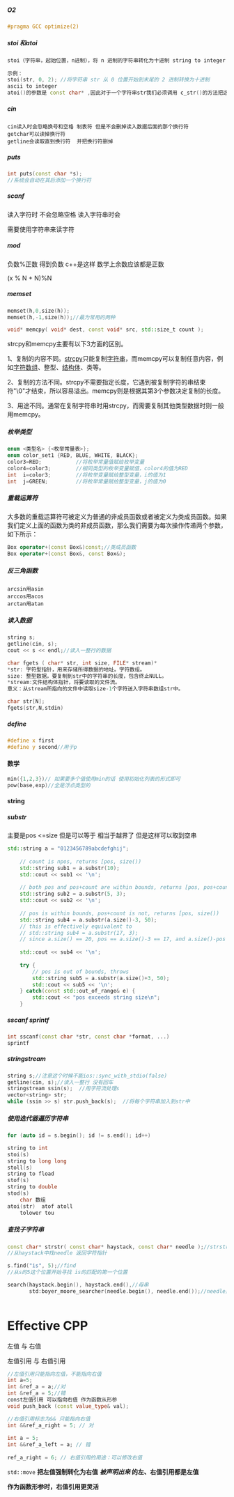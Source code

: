 ##### O2

```c++
#pragma GCC optimize(2)
```

##### stoi 和atoi

```c++
stoi（字符串，起始位置，n进制），将 n 进制的字符串转化为十进制 string to integer
 
示例：
stoi(str, 0, 2); //将字符串 str 从 0 位置开始到末尾的 2 进制转换为十进制
ascii to integer
atoi()的参数是 const char* ,因此对于一个字符串str我们必须调用 c_str()的方法把这个string转换成 const char*类型的,而stoi()的参数是const string*,不需要转化为 const char*；
```

##### cin

```
cin读入时会忽略换号和空格 制表符 但是不会删掉读入数据后面的那个换行符
getchar可以读掉换行符
getline会读取直到换行符  并把换行符删掉
```



##### puts

```c++
int puts(const char *s);
//系统会自动在其后添加一个换行符
```

##### scanf

读入字符时 不会忽略空格 读入字符串时会

需要使用字符串来读字符

##### mod

负数%正数 得到负数 c++是这样 数学上余数应该都是正数

(x % N + N)%N

##### memset

```c++
memset(h,0,size(h));
memset(h,-1,size(h));//最为常用的两种

void* memcpy( void* dest, const void* src, std::size_t count );
```

strcpy和memcpy主要有以下3方面的区别。

1、复制的内容不同。[strcpy](https://baike.baidu.com/item/strcpy)只能复制[字符串](https://baike.baidu.com/item/字符串)，而memcpy可以复制任意内容，例如[字符数组](https://baike.baidu.com/item/字符数组)、整型、[结构体](https://baike.baidu.com/item/结构体)、类等。

2、复制的方法不同。strcpy不需要指定长度，它遇到被复制字符的串结束符"\0"才结束，所以容易溢出。memcpy则是根据其第3个参数决定复制的长度。

3、用途不同。通常在复制字符串时用strcpy，而需要复制其他类型数据时则一般用memcpy。

##### 枚举类型

```c++
enum <类型名> {<枚举常量表>};
enum color_set1 {RED, BLUE, WHITE, BLACK};
color3=RED;           //将枚举常量值赋给枚举变量
color4=color3;        //相同类型的枚举变量赋值，color4的值为RED
int  i=color3;        //将枚举变量赋给整型变量，i的值为1
int  j=GREEN;         //将枚举常量赋给整型变量，j的值为0
```

##### 重载运算符

大多数的重载运算符可被定义为普通的非成员函数或者被定义为类成员函数。如果我们定义上面的函数为类的非成员函数，那么我们需要为每次操作传递两个参数，如下所示：

```c++
Box operator+(const Box&)const;//类成员函数
Box operator+(const Box&, const Box&);
```

##### 反三角函数

```
arcsin用asin
arccos用acos
arctan用atan
```

##### 读入数据

```c++
string s;
getline(cin, s);
cout << s << endl;//读入一整行的数据

char fgets ( char* str, int size, FILE* stream)*
*str: 字符型指针，用来存储所得数据的地址。字符数组。
size: 整型数据，要复制到str中的字符串的长度，包含终止NULL。
*stream:文件结构体指针，将要读取的文件流。
意义：从stream所指向的文件中读取size-1个字符送入字符串数组str中。

char str[N];
fgets(str,N,stdin)
```

##### define

```c++
#define x first
#define y second//用于p
```

#### 数学

```c++
min({1,2,3})// 如果要多个值使用min的话 使用初始化列表的形式即可
pow(base,exp)//全是浮点类型的
```



#### string

##### substr

主要是pos <=size 但是可以等于 相当于越界了 但是这样可以取到空串

```c++
std::string a = "0123456789abcdefghij";
 
    // count is npos, returns [pos, size())
    std::string sub1 = a.substr(10);
    std::cout << sub1 << '\n';
 
    // both pos and pos+count are within bounds, returns [pos, pos+count)
    std::string sub2 = a.substr(5, 3);
    std::cout << sub2 << '\n';
 
    // pos is within bounds, pos+count is not, returns [pos, size()) 
    std::string sub4 = a.substr(a.size()-3, 50);
    // this is effectively equivalent to
    // std::string sub4 = a.substr(17, 3);
    // since a.size() == 20, pos == a.size()-3 == 17, and a.size()-pos == 3
 
    std::cout << sub4 << '\n';
 
    try {
        // pos is out of bounds, throws
        std::string sub5 = a.substr(a.size()+3, 50);
        std::cout << sub5 << '\n';
    } catch(const std::out_of_range& e) {
        std::cout << "pos exceeds string size\n";
    }
```

##### sscanf sprintf

```c++
int sscanf(const char *str, const char *format, ...)
sprintf
```



##### stringstream

```c++
string s;//注意这个时候不能ios::sync_with_stdio(false)
getline(cin, s);//读入一整行 没有回车
stringstream ssin(s);  //用字符流处理s
vector<string> str;
while (ssin >> s) str.push_back(s);  //将每个字符串加入到str中
```

##### 使用迭代器遍历字符串

```c++
for (auto id = s.begin(); id != s.end(); id++)
```

```c++
string to int 
stoi(s)
string to long long 
stoll(s)
string to fload
stof(s)
string to double
stod(s)
    char 数组
atoi(str)  atof atoll 
    tolower tou
```



##### 查找子字符串

```c++
const char* strstr( const char* haystack, const char* needle );//strstr
//从haystack中找needle 返回字符指针

s.find("is", 5);//find
//从s的5这个位置开始寻找 is的匹配的第一个位置

search(haystack.begin(), haystack.end(),//母串
       std:boyer_moore_searcher(needle.begin(), needle.end());//needle是字串
       
```

# Effective CPP

左值 与 右值 

左值引用 与 右值引用

```c++
//左值引用只能指向左值，不能指向右值
int a=5;
int &ref_a = a;//对
int &ref_a = 5;//错
const左值引用 可以指向右值 作为函数从形参
void push_back (const value_type& val);
```

```c++
//右值引用标志为&& 只能指向右值
int &&ref_a_right = 5; // 对
 
int a = 5;
int &&ref_a_left = a; // 错
 
ref_a_right = 6; // 右值引用的用途：可以修改右值
```

`std::move` **把左值强制转化为右值**   ***被声明出来* 的左、右值引用都是左值**

**作为函数形参时，右值引用更灵活**
